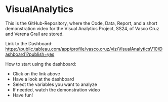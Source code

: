 # VisualAnalytics

This is the GitHub-Repository, where the Code, Data, Report, and a short demonstration video for the Visual Analytics Project, SS24, of Vasco Cruz and Verena Grall are stored.

Link to the Dashboard: 
https://public.tableau.com/app/profile/vasco.cruz/viz/VisualAnalyticsV10/Dashboard1?publish=yes

How to start using the dashboard:
- Click on the link above
- Have a look at the dashboard
- Select the variables you want to analyze
- If needed, watch the demonstration video
- Have fun!
